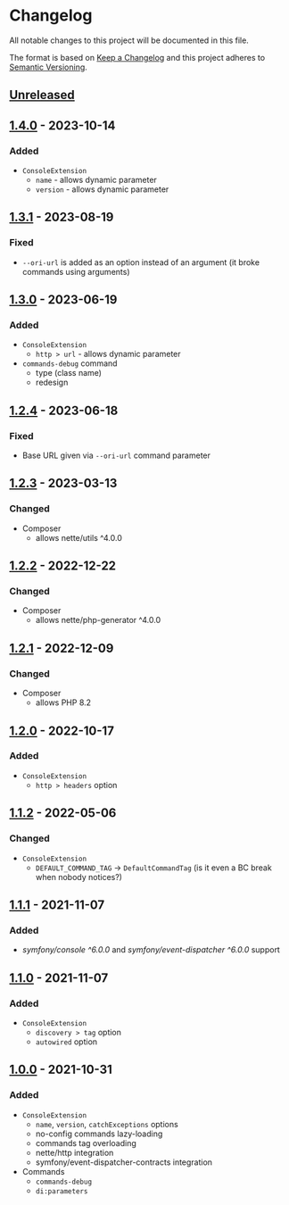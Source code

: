 # Changelog

All notable changes to this project will be documented in this file.

The format is based on [Keep a Changelog](http://keepachangelog.com/en/1.0.0/)
and this project adheres to [Semantic Versioning](http://semver.org/spec/v2.0.0.html).

## [Unreleased](https://github.com/orisai/nette-console/compare/1.4.0...HEAD)

## [1.4.0](https://github.com/orisai/nette-console/compare/1.3.1...1.4.0) - 2023-10-14

### Added

- `ConsoleExtension`
	- `name` - allows dynamic parameter
	- `version` - allows dynamic parameter

## [1.3.1](https://github.com/orisai/nette-console/compare/1.3.0...1.3.1) - 2023-08-19

### Fixed

- `--ori-url` is added as an option instead of an argument (it broke commands using arguments)

## [1.3.0](https://github.com/orisai/nette-console/compare/1.2.4...1.3.0) - 2023-06-19

### Added

- `ConsoleExtension`
	- `http > url` - allows dynamic parameter
- `commands-debug` command
	- type (class name)
	- redesign

## [1.2.4](https://github.com/orisai/nette-console/compare/1.2.3...1.2.4) - 2023-06-18

### Fixed

- Base URL given via `--ori-url` command parameter

## [1.2.3](https://github.com/orisai/nette-console/compare/1.2.2...1.2.3) - 2023-03-13

### Changed

- Composer
	- allows nette/utils ^4.0.0

## [1.2.2](https://github.com/orisai/nette-console/compare/1.2.1...1.2.2) - 2022-12-22

### Changed

- Composer
  - allows nette/php-generator ^4.0.0

## [1.2.1](https://github.com/orisai/nette-console/compare/1.2.0...1.2.1) - 2022-12-09

### Changed

- Composer
	- allows PHP 8.2

## [1.2.0](https://github.com/orisai/nette-console/compare/1.1.2...1.2.0) - 2022-10-17

### Added

- `ConsoleExtension`
  - `http > headers` option

## [1.1.2](https://github.com/orisai/nette-console/compare/1.1.1...1.1.2) - 2022-05-06

### Changed

- `ConsoleExtension`
  - `DEFAULT_COMMAND_TAG` -> `DefaultCommandTag` (is it even a BC break when nobody notices?)

## [1.1.1](https://github.com/orisai/nette-console/compare/1.1.0...1.1.1) - 2021-11-07

### Added

- *symfony/console ^6.0.0* and *symfony/event-dispatcher ^6.0.0* support

## [1.1.0](https://github.com/orisai/nette-console/compare/1.0.0...1.1.0) - 2021-11-07

### Added

- `ConsoleExtension`
  - `discovery > tag` option
  - `autowired` option

## [1.0.0](https://github.com/orisai/nette-console/releases/tag/1.0.0) - 2021-10-31

### Added

- `ConsoleExtension`
    - `name`, `version`, `catchExceptions` options
    - no-config commands lazy-loading
    - commands tag overloading
    - nette/http integration
    - symfony/event-dispatcher-contracts integration
- Commands
    - `commands-debug`
    - `di:parameters`
